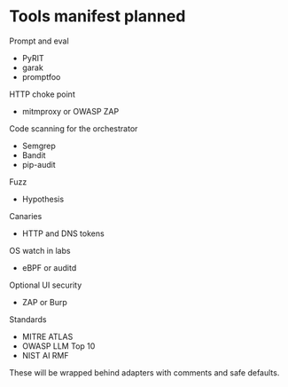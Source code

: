 # Tools manifest planned

Prompt and eval
- PyRIT
- garak
- promptfoo

HTTP choke point
- mitmproxy or OWASP ZAP

Code scanning for the orchestrator
- Semgrep
- Bandit
- pip-audit

Fuzz
- Hypothesis

Canaries
- HTTP and DNS tokens

OS watch in labs
- eBPF or auditd

Optional UI security
- ZAP or Burp

Standards
- MITRE ATLAS
- OWASP LLM Top 10
- NIST AI RMF

These will be wrapped behind adapters with comments and safe defaults.

